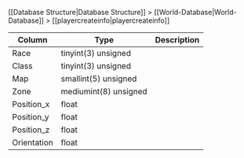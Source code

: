 [[Database Structure|Database Structure]] > [[World-Database|World-Database]] > [[playercreateinfo|playercreateinfo]]

Column | Type | Description
--- | --- | ---
Race | tinyint(3) unsigned | 
Class | tinyint(3) unsigned | 
Map | smallint(5) unsigned | 
Zone | mediumint(8) unsigned | 
Position_x | float | 
Position_y | float | 
Position_z | float | 
Orientation | float | 
